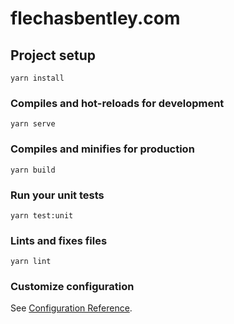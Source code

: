 # flechasbentley.com

## Project setup
```
yarn install
```

### Compiles and hot-reloads for development
```
yarn serve
```

### Compiles and minifies for production
```
yarn build
```

### Run your unit tests
```
yarn test:unit
```

### Lints and fixes files
```
yarn lint
```

### Customize configuration
See [Configuration Reference](https://cli.vuejs.org/config/).
